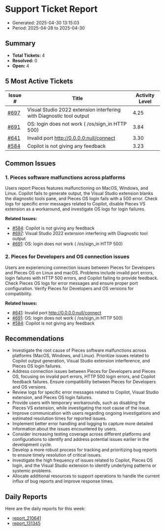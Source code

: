 # Support Ticket Report
- Generated: 2025-04-30 13:15:03
- Period: 2025-04-28 to 2025-04-30

## Summary
- **Total Tickets:** 4
- **Resolved:** 0
- **Open:** 4

## 5 Most Active Tickets
| Issue # | Title | Activity Level |
|---------|-------|----------------|
| [#697](https://github.com/pieces-app/support/issues/697) | Visual Studio 2022 extension interfering with Diagnostic tool output | 4.25 |
| [#691](https://github.com/pieces-app/support/issues/691) | OS: login does not work ( /os/sign_in HTTP 500) | 3.84 |
| [#641](https://github.com/pieces-app/support/issues/641) | Invalid port http://0.0.0.0:null/connect | 3.30 |
| [#584](https://github.com/pieces-app/support/issues/584) | Copilot is not giving any feedback | 3.23 |

## Common Issues
### 1. Pieces software malfunctions across platforms
Users report Pieces features malfunctioning on MacOS, Windows, and Linux. Copilot fails to generate output, the Visual Studio extension blanks the diagnostic tools pane, and Pieces OS login fails with a 500 error.  Check logs for specific error messages related to Copilot, disable Pieces VS extension as a workaround, and investigate OS logs for login failures.

**Related Issues:**
- [#584](https://github.com/pieces-app/support/issues/584): Copilot is not giving any feedback
- [#697](https://github.com/pieces-app/support/issues/697): Visual Studio 2022 extension interfering with Diagnostic tool output
- [#691](https://github.com/pieces-app/support/issues/691): OS: login does not work ( /os/sign_in HTTP 500)

### 2. Pieces for Developers and OS connection issues
Users are experiencing connection issues between Pieces for Developers and Pieces OS on Linux and macOS.  Problems include invalid port errors, login failures with HTTP 500 errors, and Copilot failing to provide feedback.  Check Pieces OS logs for error messages and ensure proper port configuration. Verify Pieces for Developers and OS versions for compatibility.

**Related Issues:**
- [#641](https://github.com/pieces-app/support/issues/641): Invalid port http://0.0.0.0:null/connect
- [#691](https://github.com/pieces-app/support/issues/691): OS: login does not work ( /os/sign_in HTTP 500)
- [#584](https://github.com/pieces-app/support/issues/584): Copilot is not giving any feedback


## Recommendations
- Investigate the root cause of Pieces software malfunctions across platforms (MacOS, Windows, and Linux). Prioritize issues related to Copilot output generation, Visual Studio extension interference, and Pieces OS login failures.
- Address connection issues between Pieces for Developers and Pieces OS, focusing on invalid port errors, HTTP 500 login errors, and Copilot feedback failures. Ensure compatibility between Pieces for Developers and OS versions.
- Review logs for specific error messages related to Copilot, Visual Studio extension, and Pieces OS login failures.
- Provide users with temporary workarounds, such as disabling the Pieces VS extension, while investigating the root cause of the issue.
- Improve communication with users regarding ongoing investigations and estimated resolution times for reported issues.
- Implement better error handling and logging to capture more detailed information about the issues encountered by users.
- Consider increasing testing coverage across different platforms and configurations to identify and address potential issues earlier in the development cycle.
- Develop a more robust process for tracking and prioritizing bug reports to ensure timely resolution of critical issues.
- Investigate the high frequency of issues related to Copilot, Pieces OS login, and the Visual Studio extension to identify underlying patterns or systemic problems.
- Allocate additional resources to support operations to handle the current influx of bug reports and improve response times. 

## Daily Reports
Here are the daily reports for this week:

- [report_210641](daily/2025-04-29/report_210641.md)
- [report_131345](daily/2025-04-30/report_131345.md)
